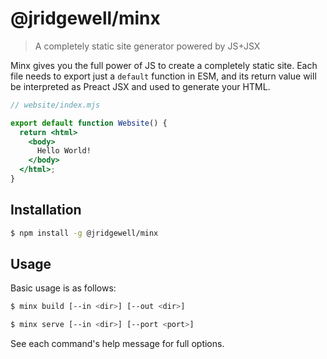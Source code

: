 # @jridgewell/minx

> A completely static site generator powered by JS+JSX

Minx gives you the full power of JS to create a completely static site.
Each file needs to export just a `default` function in ESM, and its
return value will be interpreted as Preact JSX and used to generate your
HTML.

```jsx
// website/index.mjs

export default function Website() {
  return <html>
    <body>
      Hello World!
    </body>
  </html>;
}
```

## Installation

```bash
$ npm install -g @jridgewell/minx
```

## Usage

Basic usage is as follows:

```bash
$ minx build [--in <dir>] [--out <dir>]

$ minx serve [--in <dir>] [--port <port>]
```

See each command's help message for full options.
